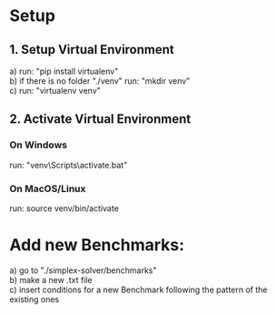 # Setup

## 1. Setup Virtual Environment

a) run: "pip install virtualenv"<br>
b) if there is no folder "./venv" run: "mkdir venv"<br>
c) run: "virtualenv venv"

## 2. Activate Virtual Environment

### On Windows

run: "venv\Scripts\activate.bat"

### On MacOS/Linux

run: source venv/bin/activate

# Add new Benchmarks:

a) go to "./simplex-solver/benchmarks"<br>
b) make a new .txt file<br>
c) insert conditions for a new Benchmark following the pattern of the existing ones
